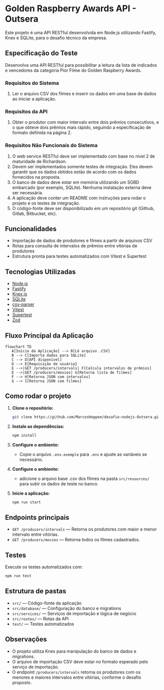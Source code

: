
# Golden Raspberry Awards API - Outsera

Este projeto é uma API RESTful desenvolvida em Node.js utilizando Fastify, Knex e SQLite, para o desafio técnico da empresa.

## Especificação do Teste
Desenvolva uma API RESTful para possibilitar a leitura da lista de indicados e vencedores da categoria Pior Filme do Golden Raspberry Awards.

### Requisitos do Sistema
1. Ler o arquivo CSV dos filmes e inserir os dados em uma base de dados ao iniciar a aplicação.

### Requisitos da API
1. Obter o produtor com maior intervalo entre dois prêmios consecutivos, e o que obteve dois prêmios mais rápido, seguindo a especificação de formato definida na página 2.

### Requisitos Não Funcionais do Sistema
1. O web service RESTful deve ser implementado com base no nível 2 de maturidade de Richardson.
2. Devem ser implementados somente testes de integração. Eles devem garantir que os dados obtidos estão de acordo com os dados fornecidos na proposta.
3. O banco de dados deve estar em memória utilizando um SGBD embarcado (por exemplo, SQLite). Nenhuma instalação externa deve ser necessária.
4. A aplicação deve conter um README com instruções para rodar o projeto e os testes de integração.
5. O código-fonte deve ser disponibilizado em um repositório git (Github, Gitlab, Bitbucket, etc).

## Funcionalidades
- Importação de dados de produtores e filmes a partir de arquivos CSV
- Rotas para consulta de intervalos de prêmios entre vitórias de produtores
- Estrutura pronta para testes automatizados com Vitest e Supertest

[//]: # (Diagrama Mermaid do fluxo principal da aplicação)



## Tecnologias Utilizadas
- [Node.js](https://nodejs.org/)
- [Fastify](https://www.fastify.io/)
- [Knex.js](http://knexjs.org/)
- [SQLite](https://www.sqlite.org/)
- [csv-parser](https://www.npmjs.com/package/csv-parser)
- [Vitest](https://vitest.dev/)
- [Supertest](https://github.com/visionmedia/supertest)
- [Zod](https://zod.dev/)

## Fluxo Principal da Aplicação

```mermaid
flowchart TD
   A[Início da Aplicação] --> B[Lê arquivo .CSV]
   B --> C[Importa dados para SQLite]
   C --> D[API disponível]
   D --> E{Requisição de usuário}
   E -->|GET /producers/intervals| F[Calcula intervalos de prêmios]
   E -->|GET /producers/movies| G[Retorna lista de filmes]
   F --> H[Retorna JSON com intervalos]
   G --> I[Retorna JSON com filmes]
```

## Como rodar o projeto

1. **Clone o repositório:**
   ```bash
   git clone https://github.com/MarcosHoppee/desafio-nodejs-Outsera.git
   ```

2. **Instale as dependências:**
   ```bash
   npm install
   ```

3. **Configure o ambiente:**
   - Copie o arquivo `.env.exemple` para `.env` e ajuste as variáveis se necessário.

4. **Configure o ambiente:**
   - adicione o arquivo base .csv dos filmes na pasta `src/resources/` para subir os dados de teste no banco.

5. **Inicie a aplicação:**
   ```bash
   npm run start
   ```

## Endpoints principais

- `GET /producers/intervals` — Retorna os produtores com maior e menor intervalo entre vitórias.
- `GET /producers/movies` — Retorna todos os filmes cadastrados.

## Testes

Execute os testes automatizados com:
```bash
npm run test
```

## Estrutura de pastas
- `src/` — Código-fonte da aplicação
- `src/database/` — Configuração do banco e migrations
- `src/services/` — Serviços de importação e lógica de negócio
- `src/routes/` — Rotas da API
- `test/` — Testes automatizados

## Observações
- O projeto utiliza Knex para manipulação do banco de dados e migrations.
- O arquivo de importação CSV deve estar no formato esperado pelo serviço de importação.
- O endpoint `/producers/intervals` retorna os produtores com os menores e maiores intervalos entre vitórias, conforme o desafio proposto.



